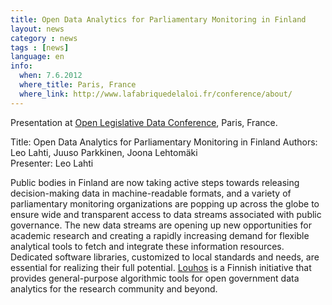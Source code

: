 ```yaml
---
title: Open Data Analytics for Parliamentary Monitoring in Finland
layout: news
category : news
tags : [news]
language: en
info:
  when: 7.6.2012
  where_title: Paris, France
  where_link: http://www.lafabriquedelaloi.fr/conference/about/
---
```


Presentation at [Open Legislative Data Conference](http://www.lafabriquedelaloi.fr/conference/about/), Paris, France. 

Title: Open Data Analytics for Parliamentary Monitoring in Finland
Authors: Leo Lahti, Juuso Parkkinen, Joona Lehtomäki   
Presenter: Leo Lahti  

Public bodies in Finland are now taking active steps towards releasing decision-making data in machine-readable formats, and a variety of parliamentary monitoring organizations are popping up across the globe to ensure wide and transparent access to data streams associated with public governance. The new data streams are opening up new opportunities for academic research and creating a rapidly increasing demand for flexible analytical tools to fetch and integrate these information resources. Dedicated software libraries, customized to local standards and needs, are essential for realizing their full potential. [Louhos](louhos.github.com) is a Finnish initiative that provides general-purpose algorithmic tools for open government data analytics for the research community and beyond. 

